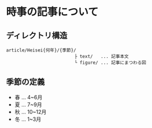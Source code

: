 # 時事の記事について

## ディレクトリ構造

```
article/Heisei{何年}/{季節}/
                          ├ text/   ... 記事本文
                          └ figure/ ... 記事にまつわる図
```

## 季節の定義

- 春 ... 4~6月
- 夏 ... 7~9月
- 秋 ... 10~12月
- 冬 ... 1~3月